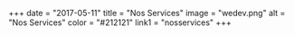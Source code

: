 +++
date = "2017-05-11"
title = "Nos Services"
image = "wedev.png"
alt = "Nos Services"
color = "#212121"
link1 = "nosservices"
+++
